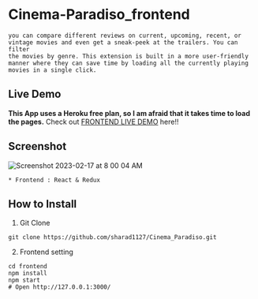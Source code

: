 # Cinema-Paradiso_frontend
```In this web application you will find many informative movie reviews,
you can compare different reviews on current, upcoming, recent, or
vintage movies and even get a sneak-peek at the trailers. You can filter
the movies by genre. This extension is built in a more user-friendly
manner where they can save time by loading all the currently playing
movies in a single click.
```
## Live Demo
**This App uses a Heroku free plan, so I am afraid that it takes time to load the pages.**
Check out [FRONTEND LIVE DEMO](https://cinemaparadisofrontend.rsinclair12.repl.co) here!!

## Screenshot
![Screenshot 2023-02-17 at 8 00 04 AM](https://user-images.githubusercontent.com/97200801/219534480-9d79ce0a-725f-45a9-aa8c-96eaed26b863.png)


```
* Frontend : React & Redux
```
## How to Install
1. Git Clone
```
git clone https://github.com/sharad1127/Cinema_Paradiso.git
```

2. Frontend setting
```
cd frontend
npm install
npm start
# Open http://127.0.0.1:3000/
```
